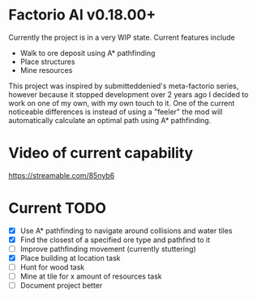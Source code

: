 # Factorio AI v0.18.00+

Currently the project is in a very WIP state. Current features include
- Walk to ore deposit using A* pathfinding 
- Place structures
- Mine resources 

This project was inspired by submitteddenied's meta-factorio series, however because it stopped development over 2 years ago I decided to work on one of my own, with my own touch to it. One of the current noticeable differences is instead of using a "feeler" the mod will automatically calculate an optimal path using A* pathfinding. 

# Video of current capability
https://streamable.com/85nyb6

# Current TODO
- [X] Use A* pathfinding to navigate around collisions and water tiles 
- [X] Find the closest of a specified ore type and pathfind to it 
- [ ] Improve pathfinding movement (currently stuttering)
- [X] Place building at location task
- [ ] Hunt for wood task 
- [ ] Mine at tile for x amount of resources task 
- [ ] Document project better
